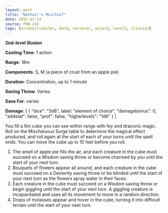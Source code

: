 ```yaml
---
layout: post
title: "Nathair's Mischief"
date: 2015-07-14
source: PHB.242
tags: [arcanetrickster, bard, sorcerer, wizard, level2, illusion]
---
```


**2nd-level illusion**

**Casting Time**: 1 action

**Range**: 18m

**Components**: S, M (a piece of crust from an apple pie)

**Duration**: Concentration, up to 1 minute

**Saving Throw**: Varies

**Save For**: varies

**Damage**: [ { "dice": "3d6", label: "element of choice", "damagebonus": 0, "addstat": false, "prof": false, "higherlevels": "1d6" } ]

You fill a 6m cube you can see within range with fey and draconic magic. Roll on the Mischievous Surge table to determine the magical effect produced, and roll again at the start of each of your turns until the spell ends. You can move the cube up to 10 feet before you roll.

1.	The smell of apple pie fills the air, and each creature in the cube must succeed on a Wisdom saving throw or become charmed by you until the start of your next turn.
2.	Bouquets of flowers appear all around, and each creature in the cube must succeed on a Dexterity saving throw or be blinded until the start of your next turn as the flowers spray water in their faces.
3.	Each creature in the cube must succeed on a Wisdom saving throw or begin giggling until the start of your next turn. A giggling creature is incapacitated and uses all its movement to move in a random direction.
4.	Drops of molasses appear and hover in the cube, turning it into difficult terrain until the start of your next turn.
